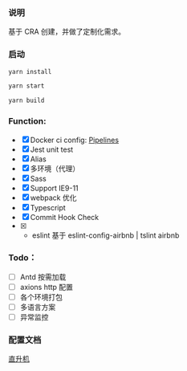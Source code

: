 ### 说明

基于 CRA 创建，并做了定制化需求。

### 启动

```sh
yarn install

yarn start

yarn build
```

### Function:

- [x] Docker ci config: [Pipelines](http://10.172.94.171/frontend/xylink-cli-tpl/pipelines)
- [x] Jest unit test
- [x] Alias
- [x] 多环境（代理）
- [x] Sass
- [x] Support IE9-11
- [x] webpack 优化
- [x] Typescript
- [x] Commit Hook Check
- [x] - eslint 基于 eslint-config-airbnb | tslint airbnb

### Todo：

- [ ] Antd 按需加载
- [ ] axions http 配置
- [ ] 各个环境打包
- [ ] 多语言方案
- [ ] 异常监控

### 配置文档

[直升机](http://172.20.33.81:8090/pages/viewpage.action?pageId=10225484)
